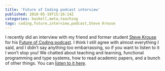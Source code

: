 ```yaml
---
title: 'Future of Coding podcast interview'
published: 2018-05-19T15:16:14Z
categories: haskell,meta,teaching
tags: coding,future,interview,podcast,Steve Krouse
---
```


<p>I recently did an interview with my friend and former student <a href="http://stevekrouse.com/">Steve Krouse</a> for his <a href="http://futureofcoding.org/episodes/23">Future of Coding podcast</a>. I think I still agree with almost everything I said, and I didn’t say anything too embarrassing, so if you want to listen to it I won’t stop you! We chatted about teaching and learning, functional programming and type systems, how to read academic papers, and a bunch of other things. You can <a href="http://futureofcoding.org/episodes/23">listen to it here</a>.</p>

